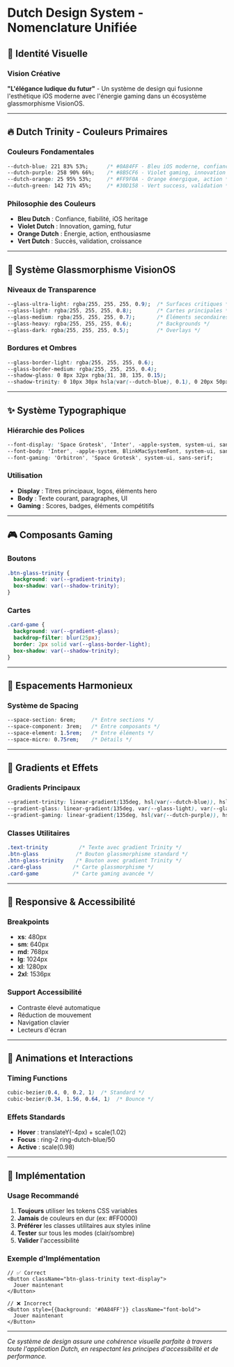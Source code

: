 # Dutch Design System - Nomenclature Unifiée

## 🎨 Identité Visuelle

### Vision Créative
**"L'élégance ludique du futur"** - Un système de design qui fusionne l'esthétique iOS moderne avec l'énergie gaming dans un écosystème glassmorphisme VisionOS.

---

## 🔥 Dutch Trinity - Couleurs Primaires

### Couleurs Fondamentales
```css
--dutch-blue: 221 83% 53%;      /* #0A84FF - Bleu iOS moderne, confiance */
--dutch-purple: 258 90% 66%;    /* #8B5CF6 - Violet gaming, innovation */
--dutch-orange: 25 95% 53%;     /* #FF9F0A - Orange énergique, action */
--dutch-green: 142 71% 45%;     /* #30D158 - Vert success, validation */
```

### Philosophie des Couleurs
- **Bleu Dutch** : Confiance, fiabilité, iOS heritage
- **Violet Dutch** : Innovation, gaming, futur
- **Orange Dutch** : Énergie, action, enthousiasme
- **Vert Dutch** : Succès, validation, croissance

---

## 🔮 Système Glassmorphisme VisionOS

### Niveaux de Transparence
```css
--glass-ultra-light: rgba(255, 255, 255, 0.9);  /* Surfaces critiques */
--glass-light: rgba(255, 255, 255, 0.8);        /* Cartes principales */
--glass-medium: rgba(255, 255, 255, 0.7);       /* Éléments secondaires */
--glass-heavy: rgba(255, 255, 255, 0.6);        /* Backgrounds */
--glass-dark: rgba(255, 255, 255, 0.5);         /* Overlays */
```

### Bordures et Ombres
```css
--glass-border-light: rgba(255, 255, 255, 0.6);
--glass-border-medium: rgba(255, 255, 255, 0.4);
--shadow-glass: 0 8px 32px rgba(31, 38, 135, 0.15);
--shadow-trinity: 0 10px 30px hsla(var(--dutch-blue), 0.1), 0 20px 50px hsla(var(--dutch-purple), 0.1);
```

---

## ✨ Système Typographique

### Hiérarchie des Polices
```css
--font-display: 'Space Grotesk', 'Inter', -apple-system, system-ui, sans-serif;
--font-body: 'Inter', -apple-system, BlinkMacSystemFont, system-ui, sans-serif;
--font-gaming: 'Orbitron', 'Space Grotesk', system-ui, sans-serif;
```

### Utilisation
- **Display** : Titres principaux, logos, éléments hero
- **Body** : Texte courant, paragraphes, UI
- **Gaming** : Scores, badges, éléments compétitifs

---

## 🎮 Composants Gaming

### Boutons
```css
.btn-glass-trinity {
  background: var(--gradient-trinity);
  box-shadow: var(--shadow-trinity);
}
```

### Cartes
```css
.card-game {
  background: var(--gradient-glass);
  backdrop-filter: blur(25px);
  border: 2px solid var(--glass-border-light);
  box-shadow: var(--shadow-trinity);
}
```

---

## 📐 Espacements Harmonieux

### Système de Spacing
```css
--space-section: 6rem;     /* Entre sections */
--space-component: 3rem;   /* Entre composants */
--space-element: 1.5rem;   /* Entre éléments */
--space-micro: 0.75rem;    /* Détails */
```

---

## 🌟 Gradients et Effets

### Gradients Principaux
```css
--gradient-trinity: linear-gradient(135deg, hsl(var(--dutch-blue)), hsl(var(--dutch-purple)), hsl(var(--dutch-orange)));
--gradient-glass: linear-gradient(135deg, var(--glass-light), var(--glass-medium));
--gradient-gaming: linear-gradient(135deg, hsl(var(--dutch-purple)), hsl(var(--dutch-blue)));
```

### Classes Utilitaires
```css
.text-trinity          /* Texte avec gradient Trinity */
.btn-glass            /* Bouton glassmorphisme standard */
.btn-glass-trinity    /* Bouton avec gradient Trinity */
.card-glass          /* Carte glassmorphisme */
.card-game           /* Carte gaming avancée */
```

---

## 📱 Responsive & Accessibilité

### Breakpoints
- **xs**: 480px
- **sm**: 640px
- **md**: 768px
- **lg**: 1024px
- **xl**: 1280px
- **2xl**: 1536px

### Support Accessibilité
- Contraste élevé automatique
- Réduction de mouvement
- Navigation clavier
- Lecteurs d'écran

---

## 🚀 Animations et Interactions

### Timing Functions
```css
cubic-bezier(0.4, 0, 0.2, 1)  /* Standard */
cubic-bezier(0.34, 1.56, 0.64, 1)  /* Bounce */
```

### Effets Standards
- **Hover** : translateY(-4px) + scale(1.02)
- **Focus** : ring-2 ring-dutch-blue/50
- **Active** : scale(0.98)

---

## 🎯 Implémentation

### Usage Recommandé
1. **Toujours** utiliser les tokens CSS variables
2. **Jamais** de couleurs en dur (ex: #FF0000)
3. **Préférer** les classes utilitaires aux styles inline
4. **Tester** sur tous les modes (clair/sombre)
5. **Valider** l'accessibilité

### Exemple d'Implémentation
```tsx
// ✅ Correct
<Button className="btn-glass-trinity text-display">
  Jouer maintenant
</Button>

// ❌ Incorrect
<Button style={{background: '#0A84FF'}} className="font-bold">
  Jouer maintenant
</Button>
```

---

*Ce système de design assure une cohérence visuelle parfaite à travers toute l'application Dutch, en respectant les principes d'accessibilité et de performance.*
